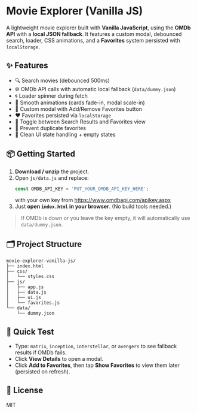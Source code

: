# Movie Explorer (Vanilla JS)

A lightweight movie explorer built with **Vanilla JavaScript**, using the **OMDb API** with a **local JSON fallback**. It features a custom modal, debounced search, loader, CSS animations, and a **Favorites** system persisted with `localStorage`.

## ✨ Features

- 🔍 Search movies (debounced 500ms)
- 🌐 OMDb API calls with automatic local fallback (`data/dummy.json`)
- 🌀 Loader spinner during fetch
- 🧊 Smooth animations (cards fade-in, modal scale-in)
- 🧰 Custom modal with Add/Remove Favorites button
- ❤️ Favorites persisted via `localStorage`
- 🔁 Toggle between Search Results and Favorites view
- 🙅 Prevent duplicate favorites
- 🧼 Clean UI state handling + empty states

## 📦 Getting Started

1. **Download / unzip** the project.
2. Open `js/data.js` and replace:
   ```js
   const OMDB_API_KEY = 'PUT_YOUR_OMDB_API_KEY_HERE';
   ```
   with your own key from https://www.omdbapi.com/apikey.aspx
3. Just **open `index.html` in your browser**. (No build tools needed.)

> If OMDb is down or you leave the key empty, it will automatically use `data/dummy.json`.

## 🗂️ Project Structure

```
movie-explorer-vanilla-js/
├── index.html
├── css/
│   └── styles.css
├── js/
│   ├── app.js
│   ├── data.js
│   ├── ui.js
│   └── favorites.js
└── data/
    └── dummy.json
```

## 🧪 Quick Test

- Type: `matrix`, `inception`, `interstellar`, or `avengers` to see fallback results if OMDb fails.
- Click **View Details** to open a modal.
- Click **Add to Favorites**, then tap **Show Favorites** to view them later (persisted on refresh).

## 📝 License

MIT
